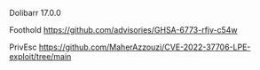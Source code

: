 Dolibarr 17.0.0

Foothold
https://github.com/advisories/GHSA-6773-rfjv-c54w

PrivEsc
https://github.com/MaherAzzouzi/CVE-2022-37706-LPE-exploit/tree/main